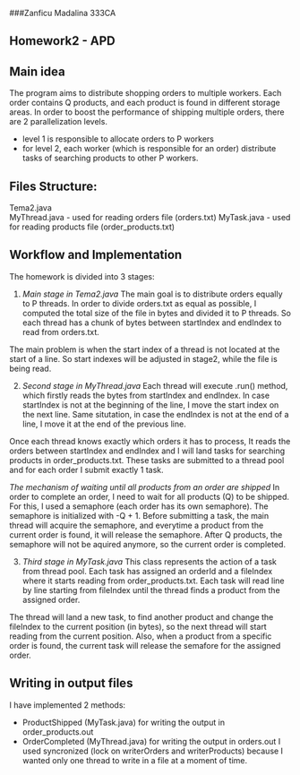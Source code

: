 ###Zanficu Madalina 333CA

## Homework2 - APD

## Main idea
The program aims to distribute shopping orders to multiple
workers. Each order contains Q products, and each product
is found in different storage areas. In order to boost the 
performance of shipping multiple orders, there are 2 parallelization levels.
- level 1 is responsible to allocate orders to P workers
- for level 2, each worker (which is responsible for an order) 
  distribute tasks of searching products to other P workers.

## Files Structure:
Tema2.java     
MyThread.java - used for reading orders file (orders.txt)
MyTask.java   - used for reading products file (order_products.txt)

## Workflow and Implementation
The homework is divided into 3 stages:
1. *Main stage in Tema2.java*
The main goal is to distribute orders equally to P threads.
In order to divide orders.txt as equal as possible, I computed
the total size of the file in bytes and divided it to P threads.
So each thread has a chunk of bytes between startIndex and 
endIndex to read from orders.txt.

The main problem is when the start index of a thread is not 
located at the start of a line. So start indexes 
will be adjusted in stage2, while the file is being read.

2. *Second stage in MyThread.java*
Each thread will execute .run() method, which firstly
reads the bytes from startIndex and endIndex. In case
startIndex is not at the beginning of the line, I move the start index
on the next line. Same situtation, in case the endIndex is not at the
end of a line, I move it at the end of the previous line.

Once each thread knows exactly which orders it has to process,
It reads the orders between startIndex and endIndex and I will 
land tasks for searching products in order_products.txt.
These tasks are submitted to a thread pool and for each order
I submit exactly 1 task.

*The mechanism of waiting until all products from an order are shipped*
In order to complete an order, I need to wait for all products (Q) to be shipped.
For this, I used a semaphore (each order has its own semaphore).
The semaphore is initialized with -Q + 1.
Before submitting a task, the main thread will acquire the semaphore,
and everytime a product from the current order is found, it will release
the semaphore. After Q products, the semaphore will not be aquired anymore, 
so the current order is completed.

3. *Third stage in MyTask.java*
This class represents the action of a task from thread pool.
Each task has assigned an orderId and a fileIndex where it 
starts reading from order_products.txt.
Each task will read line by line starting from fileIndex until 
the thread finds a product from the assigned order.

The thread will land a new task, to find another product 
and change the fileIndex to the current position (in bytes), 
so the next thread will start reading from the current position.
Also, when a product from a specific order is found, the current
task will release the semafore for the assigned order.


## Writing in output files
I have implemented 2 methods:
- ProductShipped (MyTask.java) for writing the output in order_products.out
- OrderCompleted (MyThread.java) for writing the output in orders.out
I used syncronized (lock on writerOrders and writerProducts) because
I wanted only one thread to write in a file at a moment of time.